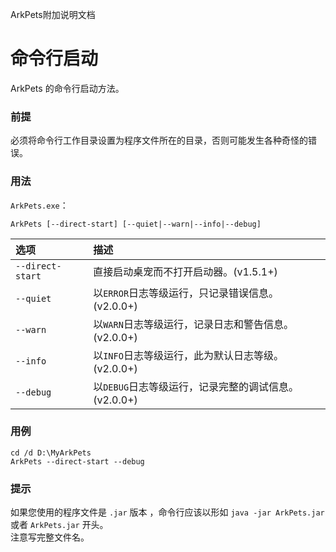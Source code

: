 ArkPets附加说明文档
# 命令行启动

ArkPets 的命令行启动方法。

### 前提
必须将命令行工作目录设置为程序文件所在的目录，否则可能发生各种奇怪的错误。

### 用法
`ArkPets.exe`：
```
ArkPets [--direct-start] [--quiet|--warn|--info|--debug]
```

| 选项               | 描述                                 |
|:-----------------|:-----------------------------------|
| `--direct-start` | 直接启动桌宠而不打开启动器。(v1.5.1+)            |
| `--quiet`        | 以`ERROR`日志等级运行，只记录错误信息。(v2.0.0+)   |
| `--warn`         | 以`WARN`日志等级运行，记录日志和警告信息。(v2.0.0+)  |
| `--info`         | 以`INFO`日志等级运行，此为默认日志等级。(v2.0.0+)   |
| `--debug`        | 以`DEBUG`日志等级运行，记录完整的调试信息。(v2.0.0+) |

### 用例
```shell
cd /d D:\MyArkPets
ArkPets --direct-start --debug
```

### 提示
如果您使用的程序文件是 `.jar` 版本 ，命令行应该以形如 `java -jar ArkPets.jar` 或者 `ArkPets.jar` 开头。  
注意写完整文件名。
